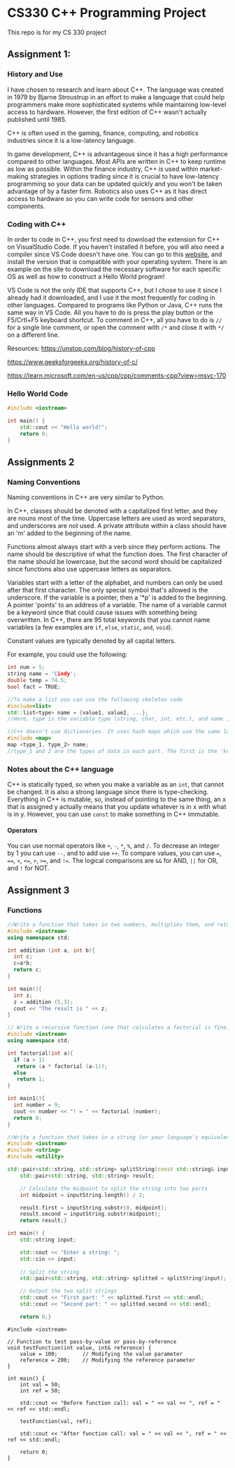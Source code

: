 # CS330 C++ Programming Project
This repo is for my CS 330 project

## Assignment 1:

### History and Use
I have chosen to research and learn about C++. The language was created in 1979 by Bjarne Stroustrup in an effort to make a language that could help programmers make more sophisticated systems while maintaining low-level access to hardware. However, the first edition of C++ wasn't actually published until 1985. 

C++ is often used in the gaming, finance, computing, and robotics industries since it is a low-latency language. 

In game development, C++ is advantageous since it has a high performance compared to other languages. Most APIs are written in C++ to keep runtime as low as possible. Within the finance industry, C++ is used within market-making strategies in options trading since it is crucial to have low-latency programming so your data can be updated quickly and you won't be taken advantage of by a faster firm. Robotics also uses C++ as it has direct access to hardware so you can write code for sensors and other components. 

### Coding with C++

In order to code in C++, you first need to download the extension for C++ on VisualStudio Code. If you haven't installed it before, you will also need a compiler since VS Code doesn't have one. You can go to this [website](https://code.visualstudio.com/docs/languages/cpp), and install the version that is compatible with your operating system. There is an example on the site to download the necessary software for each specific OS as well as how to construct a Hello World program!

VS Code is not the only IDE that supports C++, but I chose to use it since I already had it downloaded, and I use it the most frequently for coding in other languages. Compared to programs like Python or Java, C++ runs the same way in VS Code. All you have to do is press the play button or the F5/Crtl+F5 keyboard shortcut. 
To comment in C++, all you have to do is `//` for a single line comment, or open the comment with `/*` and close it with `*/` on a different line. 

Resources: https://unstop.com/blog/history-of-cpp

https://www.geeksforgeeks.org/history-of-c/

https://learn.microsoft.com/en-us/cpp/cpp/comments-cpp?view=msvc-170

### Hello World Code

```cpp
#include <iostream>

int main() {
    std::cout << "Hello world!";
    return 0;
}
```

## Assignments 2

### Naming Conventions

Naming conventions in C++ are very similar to Python. 

In C++, classes should be denoted with a capitalized first letter, and they are nouns most of the time. Uppercase letters are used as word separators, and underscores are not used. A private attribute within a class should have an 'm' added to the beginning of the name. 

Functions almost always start with a verb since they perform actions. The name should be descriptive of what the function does. The first character of the name should be lowercase, but the second word should be capitalized since functions also use uppercase letters as separators. 

Variables start with a letter of the alphabet, and numbers can only be used after that first character. The only special symbol that's allowed is the underscore. If the variable is a pointer, then a '*p' is added to the beginning. A pointer 'points' to an address of a variable. The name of a variable cannot be a keyword since that could cause issues with something being overwritten. In C++, there are 95 total keywords that you cannot name variables (a few examples are `if`, `else`, `static`, `and`, `void`). 

Constant values are typically denoted by all capital letters. 

For example, you could use the following:

```cpp
int num = 5;
string name = 'Cindy';
double temp = 74.5;
bool fact = TRUE;

//To make a list you can use the following skeleton code
#include<list>
std::list<type> name = {value1, value2, ...};
//Here, type is the variable type (string, char, int, etc.), and name is whatever you choose to name it

//C++ doesn't use dictionaries. It uses hash maps which use the same logic
#include <map>
map <type_1, type_2> name;
//type_1 and 2 are the types of data in each part. The first is the 'key' and the second is the 'value'
```

### Notes about the C++ language

C++ is statically typed, so when you make a variable as an `int`, that cannot be changed. It is also a strong language since there is type-checking. Everything in C++ is mutable, so, instead of pointing to the same thing, an x that is assigned y actually means that you update whatever is in x with what is in y. However, you can use `const` to make something in C++ immutable.

#### Operators 

You can use normal operators like `+`, `-`, `*`, `%`, and `/`. 
To decrease an integer by 1 you can use `--`, and to add use `++`.
To compare values, you can use `=`, `==`, `<`, `<=`, `>`, `>=`, and `!=`. 
The logical comparisons are `&&` for AND, `||` for OR, and `!` for NOT. 


## Assignment 3

### Functions

```cpp
//Write a function that takes in two numbers, multiplies them, and returns the output
#include <iostream>
using namespace std;

int addition (int a, int b){
  int c;
  c=a*b;
  return c;
}

int main(){
  int z;
  z = addition (5,3);
  cout << "The result is " << z;
}

```

```cpp
// Write a recursive function (one that calculates a factorial is fine)
#include <iostream>
using namespace std;

int factorial(int a){
  if (a > 1)
   return (a * factorial (a-1));
  else
   return 1;
}

int main1(){
  int number = 9;
  cout << number << "! = " << factorial (number);
  return 0;
}
```

```cpp
//Write a function that takes in a string (or your language's equivalent) and splits it into two strings, then returns both strings
#include <iostream>
#include <string>
#include <utility>

std::pair<std::string, std::string> splitString(const std::string& inputString) {
    std::pair<std::string, std::string> result;

    // Calculate the midpoint to split the string into two parts
    int midpoint = inputString.length() / 2;

    result.first = inputString.substr(0, midpoint);
    result.second = inputString.substr(midpoint);
    return result;}

int main() {
    std::string input;

    std::cout << "Enter a string: ";
    std::cin >> input;
    
    // Split the string
    std::pair<std::string, std::string> splitted = splitString(input);

    // Output the two split strings
    std::cout << "First part: " << splitted.first << std::endl;
    std::cout << "Second part: " << splitted.second << std::endl;

    return 0;}
```
```
#include <iostream>

// Function to test pass-by-value or pass-by-reference
void testFunction(int value, int& reference) {
    value = 100;        // Modifying the value parameter
    reference = 200;    // Modifying the reference parameter
}

int main() {
    int val = 50;
    int ref = 50;

    std::cout << "Before function call: val = " << val << ", ref = " << ref << std::endl;

    testFunction(val, ref);

    std::cout << "After function call: val = " << val << ", ref = " << ref << std::endl;

    return 0;
}
```













